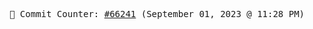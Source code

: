 <p align="center">
    <samp>
        📮 Commit Counter: <a href="https://github.com/Javascript-void0/Javascript-void0/commits/main">#66241</a> (September 01, 2023 @ 11:28 PM)
    </samp>
</p>